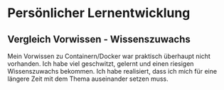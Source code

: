 # Persönlicher Lernentwicklung
## Vergleich Vorwissen - Wissenszuwachs
Mein Vorwissen zu Containern/Docker war praktisch überhaupt nicht vorhanden. Ich habe viel geschwitzt, gelernt und einen riesigen Wissenszuwachs bekommen. Ich habe realisiert, dass ich mich für eine längere Zeit mit dem Thema auseinander setzen muss.

<!--stackedit_data:
eyJoaXN0b3J5IjpbNjkyNDk0NjcxLC0xMzAzMzM3NTcsLTY2OT
MwNTcyOCw5NjI2NjUwNTVdfQ==
-->